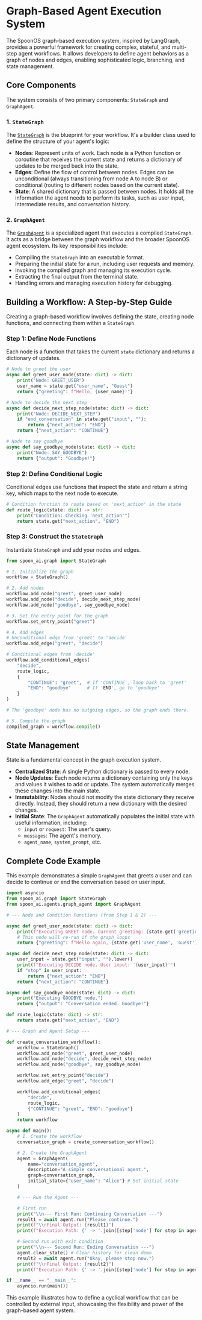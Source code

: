 # Graph-Based Agent Execution System

The SpoonOS graph-based execution system, inspired by LangGraph, provides a powerful framework for creating complex, stateful, and multi-step agent workflows. It allows developers to define agent behaviors as a graph of nodes and edges, enabling sophisticated logic, branching, and state management.

## Core Components

The system consists of two primary components: `StateGraph` and `GraphAgent`.

### 1. `StateGraph`

The [`StateGraph`](../spoon_ai/graph.py:26) is the blueprint for your workflow. It's a builder class used to define the structure of your agent's logic:

-   **Nodes**: Represent units of work. Each node is a Python function or coroutine that receives the current state and returns a dictionary of updates to be merged back into the state.
-   **Edges**: Define the flow of control between nodes. Edges can be unconditional (always transitioning from node A to node B) or conditional (routing to different nodes based on the current state).
-   **State**: A shared dictionary that is passed between nodes. It holds all the information the agent needs to perform its tasks, such as user input, intermediate results, and conversation history.

### 2. `GraphAgent`

The [`GraphAgent`](../spoon_ai/agents/graph_agent.py:19) is a specialized agent that executes a compiled `StateGraph`. It acts as a bridge between the graph workflow and the broader SpoonOS agent ecosystem. Its key responsibilities include:

-   Compiling the `StateGraph` into an executable format.
-   Preparing the initial state for a run, including user requests and memory.
-   Invoking the compiled graph and managing its execution cycle.
-   Extracting the final output from the terminal state.
-   Handling errors and managing execution history for debugging.

## Building a Workflow: A Step-by-Step Guide

Creating a graph-based workflow involves defining the state, creating node functions, and connecting them within a `StateGraph`.

### Step 1: Define Node Functions

Each node is a function that takes the current `state` dictionary and returns a dictionary of updates.

```python
# Node to greet the user
async def greet_user_node(state: dict) -> dict:
    print("Node: GREET_USER")
    user_name = state.get("user_name", "Guest")
    return {"greeting": f"Hello, {user_name}!"}

# Node to decide the next step
async def decide_next_step_node(state: dict) -> dict:
    print("Node: DECIDE_NEXT_STEP")
    if "end_conversation" in state.get("input", ""):
        return {"next_action": "END"}
    return {"next_action": "CONTINUE"}

# Node to say goodbye
async def say_goodbye_node(state: dict) -> dict:
    print("Node: SAY_GOODBYE")
    return {"output": "Goodbye!"}
```

### Step 2: Define Conditional Logic

Conditional edges use functions that inspect the state and return a string key, which maps to the next node to execute.

```python
# Condition function to route based on 'next_action' in the state
def route_logic(state: dict) -> str:
    print("Condition: Checking 'next_action'")
    return state.get("next_action", "END")
```

### Step 3: Construct the `StateGraph`

Instantiate `StateGraph` and add your nodes and edges.

```python
from spoon_ai.graph import StateGraph

# 1. Initialize the graph
workflow = StateGraph()

# 2. Add nodes
workflow.add_node("greet", greet_user_node)
workflow.add_node("decide", decide_next_step_node)
workflow.add_node("goodbye", say_goodbye_node)

# 3. Set the entry point for the graph
workflow.set_entry_point("greet")

# 4. Add edges
# Unconditional edge from 'greet' to 'decide'
workflow.add_edge("greet", "decide")

# Conditional edges from 'decide'
workflow.add_conditional_edges(
    "decide",
    route_logic,
    {
        "CONTINUE": "greet",  # If 'CONTINUE', loop back to 'greet'
        "END": "goodbye"      # If 'END', go to 'goodbye'
    }
)

# The 'goodbye' node has no outgoing edges, so the graph ends there.

# 5. Compile the graph
compiled_graph = workflow.compile()
```

## State Management

State is a fundamental concept in the graph execution system.

-   **Centralized State**: A single Python dictionary is passed to every node.
-   **Node Updates**: Each node returns a dictionary containing only the keys and values it wishes to add or update. The system automatically merges these changes into the main state.
-   **Immutability**: Nodes should not modify the state dictionary they receive directly. Instead, they should return a new dictionary with the desired changes.
-   **Initial State**: The `GraphAgent` automatically populates the initial state with useful information, including:
    -   `input` or `request`: The user's query.
    -   `messages`: The agent's memory.
    -   `agent_name`, `system_prompt`, etc.

## Complete Code Example

This example demonstrates a simple `GraphAgent` that greets a user and can decide to continue or end the conversation based on user input.

```python
import asyncio
from spoon_ai.graph import StateGraph
from spoon_ai.agents.graph_agent import GraphAgent

# --- Node and Condition Functions (from Step 1 & 2) ---

async def greet_user_node(state: dict) -> dict:
    print(f"Executing GREET node. Current greeting: {state.get('greeting')}")
    # This node will re-run if the graph loops
    return {"greeting": f"Hello again, {state.get('user_name', 'Guest')}!"}

async def decide_next_step_node(state: dict) -> dict:
    user_input = state.get("input", "").lower()
    print(f"Executing DECIDE node. User input: '{user_input}'")
    if "stop" in user_input:
        return {"next_action": "END"}
    return {"next_action": "CONTINUE"}

async def say_goodbye_node(state: dict) -> dict:
    print("Executing GOODBYE node.")
    return {"output": "Conversation ended. Goodbye!"}

def route_logic(state: dict) -> str:
    return state.get("next_action", "END")

# --- Graph and Agent Setup ---

def create_conversation_workflow():
    workflow = StateGraph()
    workflow.add_node("greet", greet_user_node)
    workflow.add_node("decide", decide_next_step_node)
    workflow.add_node("goodbye", say_goodbye_node)

    workflow.set_entry_point("decide")
    workflow.add_edge("greet", "decide")

    workflow.add_conditional_edges(
        "decide",
        route_logic,
        {"CONTINUE": "greet", "END": "goodbye"}
    )
    return workflow

async def main():
    # 1. Create the workflow
    conversation_graph = create_conversation_workflow()

    # 2. Create the GraphAgent
    agent = GraphAgent(
        name="conversation_agent",
        description="A simple conversational agent.",
        graph=conversation_graph,
        initial_state={"user_name": "Alice"} # Set initial state
    )

    # --- Run the Agent ---

    # First run
    print("\\n--- First Run: Continuing Conversation ---")
    result1 = await agent.run("Please continue.")
    print(f"\\nFinal Output: {result1}")
    print(f"Execution Path: {' -> '.join([step['node'] for step in agent.get_execution_history()])}")

    # Second run with exit condition
    print("\\n--- Second Run: Ending Conversation ---")
    agent.clear_state() # Clear history for clean demo
    result2 = await agent.run("Okay, please stop now.")
    print(f"\\nFinal Output: {result2}")
    print(f"Execution Path: {' -> '.join([step['node'] for step in agent.get_execution_history()])}")

if __name__ == "__main__":
    asyncio.run(main())
```

This example illustrates how to define a cyclical workflow that can be controlled by external input, showcasing the flexibility and power of the graph-based agent system.